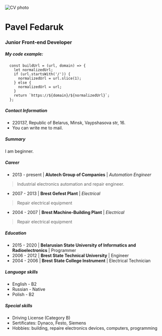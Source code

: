 ![CV photo](http://www.nerdglassesfashion.com/wp-content/uploads/2013/10/tag-heuer-rectangular-glasses.jpg) 
  # Pavel Fedaruk 
 ### Junior Front-end Developer 
 ##### My code example: 
 ```````
   const buildUrl = (url, domain) => {
     let normalizedUrl;
     if (url.startsWith('/')) {
       normalizedUrl = url.slice(1);
     } else {
       normalizedUrl = url;
     }
     return `https://${domain}/${normalizedUrl}`;
   };
 ``````` 
 
 ##### Contact Information 
  - 220137, Republic of Belarus, Minsk, Vaypshasova str, 16.
  - You can write me to mail.
  
 ##### Summary   
 I am beginner. 
 
 ##### Career 
 
 * 2013 - present | **Alutech Group of Companies** | _Automation Engineer_ 
 
 > Industrial electronics automation and repair engineer.
   
 * 2007 - 2013  | **Brest Gefest Plant** | _Electrical_
 > Repair electrical equipment

* 2004 - 2007 | **Brest Machine-Building Plant** | _Electrical_
 > Repair electrical equipment
 
 ##### Education 
 * 2015 - 2020   | **Belarusian State University of Informatics and Radioelectronics** | Programmer
 * 2006 - 2012   | **Brest State Technical University** | Engineer
 * 2004 - 2006   | **Brest State College Instrument** | Electrical Technician
 
 ##### Language skills
 * English - B2
 * Russian - Native
 * Polish - B2
 
 ##### Special skills
 * Driving License (Category B)
 * Sertificates: Dynaco, Festo, Siemens
 * Hobbies: building, repaire electronics devices, computers, programming

